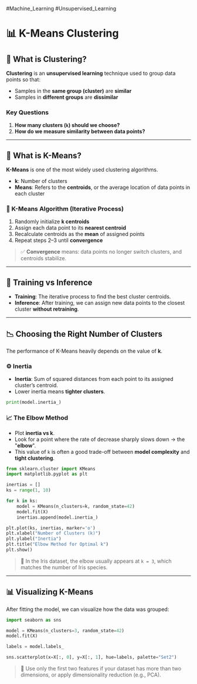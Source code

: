
#Machine_Learning
#Unsupervised_Learning
# 📊 K-Means Clustering

## 📌 What is Clustering?

**Clustering** is an **unsupervised learning** technique used to group data points so that:
- Samples in the **same group (cluster)** are **similar**
- Samples in **different groups** are **dissimilar**

### Key Questions
1. **How many clusters (`k`) should we choose?**
2. **How do we measure similarity between data points?**

---

## 🚀 What is K-Means?

**K-Means** is one of the most widely used clustering algorithms.

- **k**: Number of clusters
- **Means**: Refers to the **centroids**, or the average location of data points in each cluster

### 🧠 K-Means Algorithm (Iterative Process)

1. Randomly initialize **k centroids**
2. Assign each data point to its **nearest centroid**
3. Recalculate centroids as the **mean** of assigned points
4. Repeat steps 2–3 until **convergence**

> ✅ **Convergence** means: data points no longer switch clusters, and centroids stabilize.

---

## 🔄 Training vs Inference

- **Training**: The iterative process to find the best cluster centroids.
- **Inference**: After training, we can assign new data points to the closest cluster **without retraining**.

---

## 📉 Choosing the Right Number of Clusters

The performance of K-Means heavily depends on the value of **k**.

### ⚙️ Inertia

- **Inertia**: Sum of squared distances from each point to its assigned cluster’s centroid.
- Lower inertia means **tighter clusters**.

```python
print(model.inertia_)
```

### 📈 The Elbow Method

- Plot **inertia vs k**.
- Look for a point where the rate of decrease sharply slows down → the "**elbow**".
- This value of `k` is often a good trade-off between **model complexity** and **tight clustering**.

```python
from sklearn.cluster import KMeans
import matplotlib.pyplot as plt

inertias = []
ks = range(1, 10)

for k in ks:
    model = KMeans(n_clusters=k, random_state=42)
    model.fit(X)
    inertias.append(model.inertia_)

plt.plot(ks, inertias, marker='o')
plt.xlabel("Number of Clusters (k)")
plt.ylabel("Inertia")
plt.title("Elbow Method for Optimal k")
plt.show()
```

> 📌 In the Iris dataset, the elbow usually appears at `k = 3`, which matches the number of Iris species.

---

## 📊 Visualizing K-Means

After fitting the model, we can visualize how the data was grouped:

```python
import seaborn as sns

model = KMeans(n_clusters=3, random_state=42)
model.fit(X)

labels = model.labels_

sns.scatterplot(x=X[:, 0], y=X[:, 1], hue=labels, palette="Set2")
```

> 🎯 Use only the first two features if your dataset has more than two dimensions, or apply dimensionality reduction (e.g., PCA).
